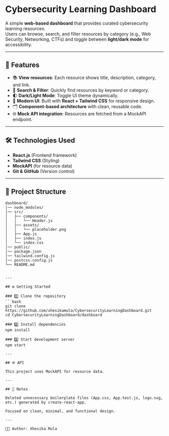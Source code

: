 # Cybersecurity Learning Dashboard

A simple **web-based dashboard** that provides curated cybersecurity learning resources.  
Users can browse, search, and filter resources by category (e.g., Web Security, Networking, CTFs) and toggle between **light/dark mode** for accessibility.

---

## 🚀 Features
- 📚 **View resources**: Each resource shows title, description, category, and link.  
- 🔎 **Search & Filter**: Quickly find resources by keyword or category.  
- 🌓 **Dark/Light Mode**: Toggle UI theme dynamically.  
- 🎨 **Modern UI**: Built with **React + Tailwind CSS** for responsive design.  
- 🗂 **Component-based architecture** with clean, reusable code.  
- 🌐 **Mock API integration**: Resources are fetched from a MockAPI endpoint.  

---

## 🛠️ Technologies Used
- **React.js** (Frontend framework)  
- **Tailwind CSS** (Styling)  
- **MockAPI** (for resource data)  
- **Git & GitHub** (Version control)  

---

## 📂 Project Structure
```plaintext
dashboard/
│── node_modules/
│── src/
│   ├── components/
│   │   └── Header.js 
│   ├── assets/
│   │   └── placeholder.png
│   ├── App.js 
│   ├── index.js
│   └── index.css
│── public/
│── package.json
│── tailwind.config.js
│── postcss.config.js
└── README.md


---

## ⚙️ Getting Started

### 1️⃣ Clone the repository
```bash
git clone https://github.com/xhesikamula/CybersecurityLearningDashboard.git
cd CybersecurityLearningDashboard/dashboard

### 2️⃣ Install dependencies
npm install

### 3️⃣ Start development server
npm start

---

## 🌐 API

This project uses MockAPI for resource data.

---

## 📝 Notes

Deleted unnecessary boilerplate files (App.css, App.test.js, logo.svg, etc.) generated by create-react-app.

Focused on clean, minimal, and functional design.

---

👩‍💻 Author: Xhesika Mula
